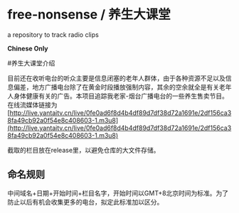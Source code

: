 # free-nonsense / 养生大课堂
a repository to track radio clips

**Chinese Only**

#养生大课堂介绍

目前还在收听电台的听众主要是信息闭塞的老年人群体，由于各种资源不足以及信息偏差，地方广播电台除了在黄金时段播放强制内容，其余的空余就全是有关老年人身体健康有关的广告。本项目追踪我老家-烟台广播电台的一些养生售卖节目。在线流媒体链接为[http://live.yantaitv.cn/live/0fe0ad6f8d4b4df89d7df38d72a1691e/2df156ca38fa49cb92a0f54e8c408603-1.m3u8](http://live.yantaitv.cn/live/0fe0ad6f8d4b4df89d7df38d72a1691e/2df156ca38fa49cb92a0f54e8c408603-1.m3u8)

截取的栏目放在release里，以避免仓库的大文件存储。

## 命名规则

中间域名+日期+开始时间+栏目名字，开始时间以GMT+8北京时间为标准。为了防止以后有机会收集更多的电台，拟定此标准加以区分。

